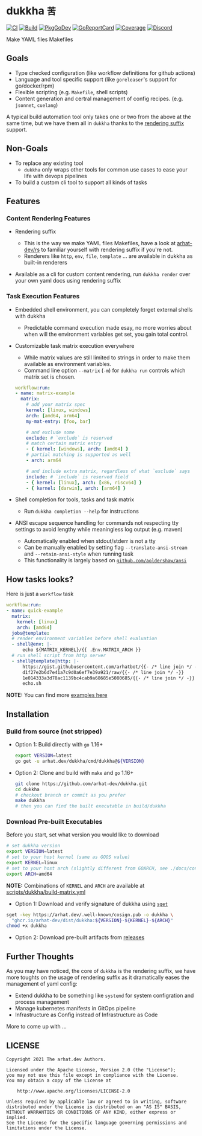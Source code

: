 # dukkha `苦`

[![CI](https://github.com/arhat-dev/dukkha/workflows/CI/badge.svg)](https://github.com/arhat-dev/dukkha/actions?query=workflow%3ACI)
[![Build](https://github.com/arhat-dev/dukkha/workflows/Build/badge.svg)](https://github.com/arhat-dev/dukkha/actions?query=workflow%3ABuild)
[![PkgGoDev](https://pkg.go.dev/badge/arhat.dev/dukkha)](https://pkg.go.dev/arhat.dev/dukkha)
[![GoReportCard](https://goreportcard.com/badge/arhat.dev/dukkha)](https://goreportcard.com/report/arhat.dev/dukkha)
[![Coverage](https://badge.arhat.dev/sonar/coverage/arhat-dev_dukkha?branch=master&token=1f8a3998312d6feee60ab16f1ef58ca8)](https://sonar.arhat.dev/dashboard?id=arhat-dev_dukkha)
[![Discord](https://img.shields.io/static/v1?label=discord&message=join&style=flat-square&logo=discord&logoColor=ffffff&color=7389D8&labelColor=6A7EC2)](https://discord.gg/sN3Gbqw6mK)

Make YAML files Makefiles

## Goals

- Type checked configuration (like workflow definitions for github actions)
- Language and tool specific support (like `goreleaser`'s support for go/docker/rpm)
- Flexible scripting (e.g. `Makefile`, shell scripts)
- Content generation and certral management of config recipes. (e.g. `jsonnet`, `cuelang`)

A typical build automation tool only takes one or two from the above at the same time, but we have them all in `dukkha` thanks to the [rendering suffix][rs] support.

## Non-Goals

- To replace any existing tool
  - `dukkha` only wraps other tools for common use cases to ease your life with devops pipelines
- To build a custom cli tool to support all kinds of tasks

## Features

### Content Rendering Features

- Rendering suffix
  - This is the way we make YAML files Makefiles, have a look at [arhat-dev/rs][rs] to familiar yourself with rendering suffix if you're not.
  - Renderers like `http`, `env`, `file`, `template` ... are available in dukkha as built-in renderers

- Available as a cli for custom content rendering, run `dukkha render` over your own yaml docs using rendering suffix

### Task Execution Features

- Embedded shell environment, you can completely forget external shells with dukkha
  - Predictable command execution made esay, no more worries about when will the environment variables get set, you gain total control.

- Customizable task matrix execution everywhere
  - While matrix values are still limited to strings in order to make them available as environment variables.
  - Command line option `--matrix` (`-m`) for `dukkha run` controls which matrix set is chosen.

  ```yaml
  workflow:run:
  - name: matrix-example
    matrix:
      # add your matrix spec
      kernel: [linux, windows]
      arch: [amd64, arm64]
      my-mat-entry: [foo, bar]

      # and exclude some
      exclude: # `exclude` is reserved
      # match certain matrix entry
      - { kernel: [windows], arch: [amd64] }
      # partial matching is supported as well
      - arch: arm64

      # and include extra matrix, regardless of what `exclude` says
      include: # `include` is reserved field
      - { kernel: [linux], arch: [x86, riscv64] }
      - { kernel: [darwin], arch: [arm64] }
  ```

- Shell completion for tools, tasks and task matrix
  - Run `dukkha completion --help` for instructions

- ANSI escape sequence handling for commands not respecting tty settings to avoid lengthy while meaningless log output (e.g. maven)
  - Automatically enabled when stdout/stderr is not a tty
  - Can be manually enabled by setting flag `--translate-ansi-stream` and `--retain-ansi-style` when running task
  - This functionality is largely based on [`github.com/aoldershaw/ansi`](https://github.com/aoldershaw/ansi)

## How tasks looks?

Here is just a `workflow` task

```yaml
workflow:run:
- name: quick-example
  matrix:
    kernel: [linux]
    arch: [amd64]
  jobs@template:
  # render environment variables before shell evaluation
  - shell@env: |-
      echo ${MATRIX_KERNEL}/{{ .Env.MATRIX_ARCH }}
  # run shell script from http server
  - shell@template|http: |-
      https://gist.githubusercontent.com/arhatbot/{{- /* line join */ -}}
      d1f27e2b6d7e41a7c9d0a6ef7e39a921/raw/{{- /* line join */ -}}
      1e014333a3d78ac1139bc4cab9a68685e5080685/{{- /* line join */ -}}
      echo.sh
```

__NOTE:__ You can find more [examples here](./docs/examples)

## Installation

### Build from source (not stripped)

- Option 1: Build directly with `go` 1.16+

  ```bash
  export VERSION=latest
  go get -u arhat.dev/dukkha/cmd/dukkha@${VERSION}
  ```

- Option 2: Clone and build with `make` and `go` 1.16+

  ```bash
  git clone https://github.com/arhat-dev/dukkha.git
  cd dukkha
  # checkout branch or commit as you prefer
  make dukkha
  # then you can find the built executable in build/dukkha
  ```

### Download Pre-built Executables

Before you start, set what version you would like to download

```bash
# set dukkha version
export VERSION=latest
# set to your host kernel (same as GOOS value)
export KERNEL=linux
# set to your host arch (slightly different from GOARCH, see ./docs/constants.md)
export ARCH=amd64
```

__NOTE:__ Combinations of `KERNEL` and `ARCH` are available at [scripts/dukkha/build-matrix.yml](./scripts/dukkha/build-matrix.yml)

- Option 1: Download and verify signature of dukkha using [`sget`](https://github.com/sigstore/cosign)

```bash
sget -key https://arhat.dev/.well-known/cosign.pub -o dukkha \
  "ghcr.io/arhat-dev/dist/dukkha:${VERSION}-${KERNEL}-${ARCH}"
chmod +x dukkha
```

- Option 2: Download pre-built artifacts from [releases](https://github.com/arhat-dev/dukkha/releases)

## Further Thoughts

As you may have noticed, the core of `dukkha` is the rendering suffix, we have more toughts on the usage of rendering suffix as it dramatically eases the management of yaml config:

- Extend dukkha to be something like `systemd` for system configration and process management
- Manage kubernetes manifests in GitOps pipeline
- Infrastructure as Config instead of Infrastructure as Code

More to come up with ...

## LICENSE

```text
Copyright 2021 The arhat.dev Authors.

Licensed under the Apache License, Version 2.0 (the "License");
you may not use this file except in compliance with the License.
You may obtain a copy of the License at

    http://www.apache.org/licenses/LICENSE-2.0

Unless required by applicable law or agreed to in writing, software
distributed under the License is distributed on an "AS IS" BASIS,
WITHOUT WARRANTIES OR CONDITIONS OF ANY KIND, either express or implied.
See the License for the specific language governing permissions and
limitations under the License.
```

[rs]: https://github.com/arhat-dev/rs#readme
